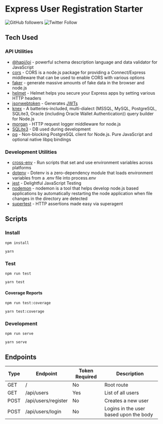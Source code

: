 # Express User Registration Starter

![GitHub followers](https://img.shields.io/github/followers/mranthonysutton?label=Follow&style=social)
![Twitter Follow](https://img.shields.io/twitter/follow/mranthonysutton?style=social)

## Tech Used

### API Utilities

- [@hapi/joi](https://www.npmjs.com/package/joi) - powerful schema description language and data validator for JavaScript
- [cors](https://www.npmjs.com/package/cors) - CORS is a node.js package for providing a Connect/Express middleware that can be used to enable CORS with various options
- [faker](https://www.npmjs.com/package/faker) - generate massive amounts of fake data in the browser and node.js
- [helmet](https://www.npmjs.com/package/helmet) - Helmet helps you secure your Express apps by setting various HTTP headers
- [jsonwebtoken](https://www.npmjs.com/package/jsonwebtoken) - Generates [JWTs](https://jwt.io/)
- [knex](https://www.npmjs.com/package/knex) - A batteries-included, multi-dialect (MSSQL, MySQL, PostgreSQL, SQLite3, Oracle (including Oracle Wallet Authentication)) query builder for Node.js
- [morgan](https://www.npmjs.com/package/morgan) - HTTP request logger middleware for node.js
- [SQLite3](https://www.npmjs.com/package/sqlite3) - DB used during development
- [pg](https://www.npmjs.com/package/pg) - Non-blocking PostgreSQL client for Node.js. Pure JavaScript and optional native libpq bindings

### Development Utilities

- [cross-env](https://www.npmjs.com/package/cross-env) - Run scripts that set and use environment variables across platforms
- [dotenv](https://www.npmjs.com/package/dotenv) - Dotenv is a zero-dependency module that loads environment variables from a .env file into process.env
- [jest](https://www.npmjs.com/package/jest) - Delightful JavaScript Testing
- [nodemon](https://www.npmjs.com/package/nodemon) - nodemon is a tool that helps develop node.js based applications by automatically restarting the node application when file changes in the directory are detected
- [supertest](https://www.npmjs.com/package/supertest) - HTTP assertions made easy via superagent

## Scripts

### Install

```
npm install
```

```
yarn
```

### Test

```
npm run test
```

```
yarn test
```

#### Coverage Reports

```
npm run test:coverage
```

```
yarn test:coverage
```

### Development

```
npm run serve
```

```
yarn serve
```

## Endpoints

| Type | Endpoint            | Token Required | Description                            |
| ---- | ------------------- | -------------- | -------------------------------------- |
| GET  | /                   | No             | Root route                             |
| GET  | /api/users          | Yes            | List of all users                      |
| POST | /api/users/register | No             | Creates a new user                     |
| POST | /api/users/login    | No             | Logins in the user based upon the body |
